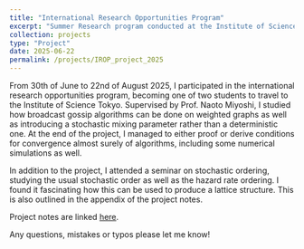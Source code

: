 ```yaml
---
title: "International Research Opportunities Program"
excerpt: "Summer Research program conducted at the Institute of Science Tokyo under Prof. Miyoshi<br/><img src='/images/Tokyo_City.jpg' height=300>"
collection: projects
type: "Project"
date: 2025-06-22
permalink: /projects/IROP_project_2025
---
```


From 30th of June to 22nd of August 2025, I participated in the international research opportunities program, becoming one of two students to travel to the Institute of Science Tokyo. Supervised by Prof. Naoto Miyoshi, I studied how broadcast gossip algorithms can be done on weighted graphs as well as introducing a stochastic mixing parameter rather than a deterministic one. At the end of the project, I managed to either proof or derive conditions for convergence almost surely of algorithms, including some numerical simulations as well.

In addition to the project, I attended a seminar on stochastic ordering, studying the usual stochastic order as well as the hazard rate ordering. I found it fascinating how this can be used to produce a lattice structure. This is also outlined in the appendix of the project notes.

Project notes are linked [here](/files/IROP_Broadcast_Gossip_Algorithms%20copy.pdf). 

Any questions, mistakes or typos please let me know!